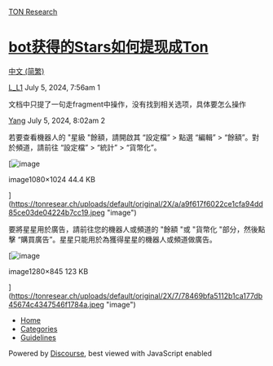 [TON Research](/)

# [bot获得的Stars如何提现成Ton](/t/bot-stars-ton/27739)

[中文 (简繁)](/c/zh/48) 

    

[L\_L1](https://tonresear.ch/u/L_L1)  July 5, 2024, 7:56am  1

文档中只提了一句走fragment中操作，没有找到相关选项，具体要怎么操作

 

[Yang](https://tonresear.ch/u/Yang)  July 5, 2024, 8:02am  2

若要查看機器人的 "星級 "餘額，請開啟其 “設定檔” > 點選 “編輯” > “餘額”。對於頻道，請前往 “設定檔” > “統計” > “貨幣化”。  

[![image](https://tonresear.ch/uploads/default/optimized/2X/a/a9f617f6022ce1cfa94dd85ce03de04224b7cc19_2_527x500.jpeg)

image1080×1024 44.4 KB

](https://tonresear.ch/uploads/default/original/2X/a/a9f617f6022ce1cfa94dd85ce03de04224b7cc19.jpeg "image")

要將星星用於廣告，請前往您的機器人或頻道的 "餘額 "或 "貨幣化 "部分，然後點擊 “購買廣告”。星星只能用於為獲得星星的機器人或頻道做廣告。  

[![image](https://tonresear.ch/uploads/default/optimized/2X/7/78469bfa5112b1ca177db45674c4347546f1784a_2_690x455.jpeg)

image1280×845 123 KB

](https://tonresear.ch/uploads/default/original/2X/7/78469bfa5112b1ca177db45674c4347546f1784a.jpeg "image")

 

*   [Home](/)
*   [Categories](/categories)
*   [Guidelines](/guidelines)

Powered by [Discourse](https://www.discourse.org), best viewed with JavaScript enabled